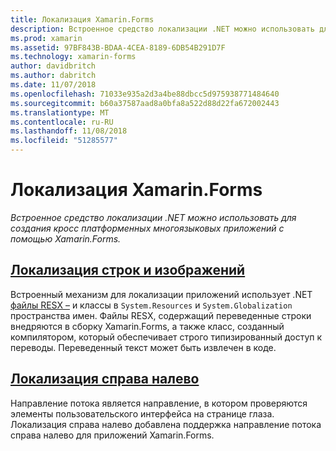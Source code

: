 ```yaml
---
title: Локализация Xamarin.Forms
description: Встроенное средство локализации .NET можно использовать для создания кросс платформенных многоязыковых приложений с помощью Xamarin.Forms. Можно локализовать текст и изображения, и приложения могут поддерживать направление потока справа налево.
ms.prod: xamarin
ms.assetid: 97BF843B-BDAA-4CEA-8189-6DB54B291D7F
ms.technology: xamarin-forms
author: davidbritch
ms.author: dabritch
ms.date: 11/07/2018
ms.openlocfilehash: 71033e935a2d3a4be88dbcc5d975938771484640
ms.sourcegitcommit: b60a37587aad8a0bfa8a522d88d22fa672002443
ms.translationtype: MT
ms.contentlocale: ru-RU
ms.lasthandoff: 11/08/2018
ms.locfileid: "51285577"
---
```

# <a name="xamarinforms-localization"></a>Локализация Xamarin.Forms

_Встроенное средство локализации .NET можно использовать для создания кросс платформенных многоязыковых приложений с помощью Xamarin.Forms._

## <a name="string-and-image-localizationtextmd"></a>[Локализация строк и изображений](text.md)

Встроенный механизм для локализации приложений использует .NET [файлы RESX –](https://docs.microsoft.com/dotnet/framework/resources/creating-resource-files-for-desktop-apps#resources-in-resx-files) и классы в `System.Resources` и `System.Globalization` пространства имен. Файлы RESX, содержащий переведенные строки внедряются в сборку Xamarin.Forms, а также класс, созданный компилятором, который обеспечивает строго типизированный доступ к переводы. Переведенный текст может быть извлечен в коде.

## <a name="right-to-left-localizationright-to-leftmd"></a>[Локализация справа налево](right-to-left.md)

Направление потока является направление, в котором проверяются элементы пользовательского интерфейса на странице глаза. Локализация справа налево добавлена поддержка направление потока справа налево для приложений Xamarin.Forms.
